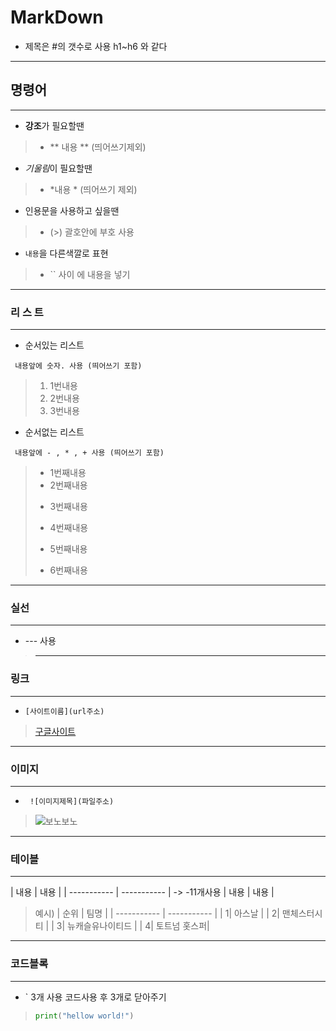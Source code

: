 # **MarkDown**
* 제목은 #의 갯수로 사용 h1~h6 와 같다
---
## **명령어** 
---
- **강조**가 필요할땐 
>    -  ** 내용 ** (띄어쓰기제외)
- *기울림*이 필요할땐
>    -  *내용 * (띄어쓰기 제외)
- 인용문을 사용하고 싶을땐
>    -  (>) 괄호안에 부호 사용 
- `내용`을 다른색깔로 표현
> - `` 사이 에 내용을 넣기
---
### **리 스 트**
---
- 순서있는 리스트 

``` 내용앞에 숫자. 사용 (띄어쓰기 포함)```
> 1. 1번내용
> 2. 2번내용
> 3. 3번내용
- 순서없는 리스트

``` 내용앞에 - , * , + 사용 (띄어쓰기 포함)```

>- 1번째내용
>- 2번째내용
>+ 3번째내용
>* 4번째내용
>- 5번째내용
>+ 6번째내용
---
### **실선**
---
- --- 사용
> ---

### **링크**
---    
- ```[사이트이름](url주소)```

>[구글사이트](https://google.com)
---
### **이미지**
---
- ``` ![이미지제목](파일주소)```

>![보노보노](1.jpg)
---
### **테이블**
---
| 내용 | 내용 |
| ----------- | ----------- | -> -11개사용
| 내용 | 내용 |

>예시)
>| 순위 | 팀명 |
>| ----------- | ----------- |
>|  1| 아스날 |
>|  2| 맨체스터시티 |
>|  3| 뉴캐슬유나이티드 |
>|  4| 토트넘 홋스퍼|
---
### **코드블록**
---
- ` 3개 사용 코드사용 후 3개로 닫아주기

>```python
>print("hellow world!")
>```

